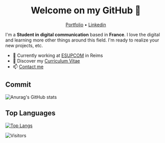 <h1 align="center">Welcome on my GitHub 👋</h1>

<p align="center">
  <a href="https://antoinegandelin.github.io/portfolio/">Portfolio</a> •
  <a href="https://www.linkedin.com/in/antoine-gandelin-11a755209/">Linkedin</a>
</p>

I'm a __Student in digital communication__ based in __France__. I love the digital and learning more other things around this field. I'm ready to realize your new projects, etc.

* 💼 Currently working at [ESUPCOM](https://www.esupcom.com/) in Reims <br/>
* 🔖 Discover my [Curriculum Vitae]([https://antoinegandelin.github.io/portfolio/ressources/cv_antoine_gandelin.pdf])<br/>
* 📫 [Contact me](mailto:antoine.gandelin@gmail.com)


## Commit

![Anurag's GitHub stats](https://github-readme-stats.vercel.app/api?username=AntoineGandelin&show_icons=true&theme=radical)


## Top Languages

[![Top Langs](https://github-readme-stats.vercel.app/api/top-langs/?username=AntoineGandelin&langs_count=8)](https://github.com/anuraghazra/github-readme-stats)



![Visitors](https://visitor-badge.laobi.icu/badge?page_id=AntoineGandelin.AntoineGandelin)
